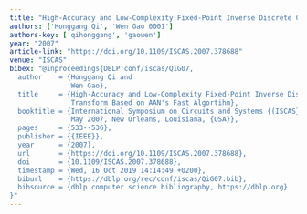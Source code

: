 ```yaml
---
title: "High-Accuracy and Low-Complexity Fixed-Point Inverse Discrete Cosine Transform Based on AAN's Fast Algortihm"
authors: ['Honggang Qi', 'Wen Gao 0001']
authors-key: ['qihonggang', 'gaowen']
year: "2007"
article-link: "https://doi.org/10.1109/ISCAS.2007.378688"
venue: "ISCAS"
bibex: "@inproceedings{DBLP:conf/iscas/QiG07,
  author    = {Honggang Qi and
               Wen Gao},
  title     = {High-Accuracy and Low-Complexity Fixed-Point Inverse Discrete Cosine
               Transform Based on AAN's Fast Algortihm},
  booktitle = {International Symposium on Circuits and Systems {(ISCAS} 2007), 27-20
               May 2007, New Orleans, Louisiana, {USA}},
  pages     = {533--536},
  publisher = {{IEEE}},
  year      = {2007},
  url       = {https://doi.org/10.1109/ISCAS.2007.378688},
  doi       = {10.1109/ISCAS.2007.378688},
  timestamp = {Wed, 16 Oct 2019 14:14:49 +0200},
  biburl    = {https://dblp.org/rec/conf/iscas/QiG07.bib},
  bibsource = {dblp computer science bibliography, https://dblp.org}
}"
---
```

